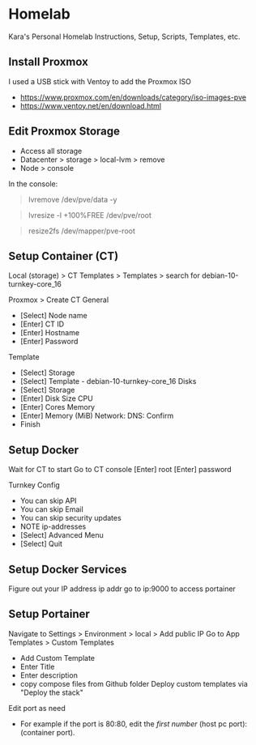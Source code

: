 # Homelab
Kara's Personal Homelab Instructions, Setup, Scripts, Templates, etc.

## Install Proxmox
I used a USB stick with Ventoy to add the Proxmox ISO
 - https://www.proxmox.com/en/downloads/category/iso-images-pve
 - https://www.ventoy.net/en/download.html

## Edit Proxmox Storage
- Access all storage
- Datacenter > storage > local-lvm > remove
- Node > console

In the console:

> lvremove /dev/pve/data -y

> lvresize -l +100%FREE /dev/pve/root

> resize2fs /dev/mapper/pve-root

## Setup Container (CT)
Local (storage) > CT Templates > Templates > search for debian-10-turnkey-core_16

Proxmox > Create CT
General
- [Select] Node name
- [Enter] CT ID
- [Enter] Hostname
- [Enter] Password

Template
- [Select] Storage
- [Select] Template - debian-10-turnkey-core_16
Disks
- [Select] Storage
- [Enter] Disk Size
CPU
- [Enter] Cores
Memory
- [Enter] Memory (MiB)
Network:
DNS:
Confirm
- Finish

## Setup Docker
Wait for CT to start
Go to CT console
[Enter] root
[Enter] password

Turnkey Config
- You can skip API
- You can skip Email
- You can skip security updates
- NOTE ip-addresses
- [Select] Advanced Menu
- [Select] Quit

## Setup Docker Services
Figure out your IP address
ip addr
go to ip:9000 to access portainer

## Setup Portainer
Navigate to Settings > Environment > local > Add public IP
Go to App Templates > Custom Templates 
- Add Custom Template
- Enter Title
- Enter description
- copy compose files from Github folder
Deploy custom templates via "Deploy the stack"

Edit port as need
- For example if the port is 80:80, edit the *first number* (host pc port):(container port). 


